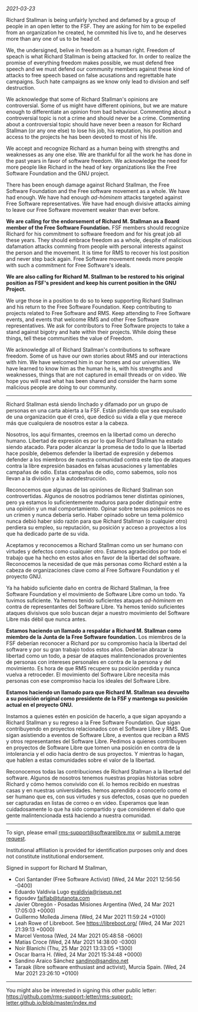 *2021-03-23*

Richard Stallman is being unfairly lynched and defamed by a group of people in an open letter to the FSF. They are asking for him to be expelled from an organization he created, he commited his live to, and he deserves more than any one of us to be head of. 

We, the undersigned, belive in freedom as a human right. Freedom of speach is what Richard Stallman is being attacked for. In order to realize the promise of everything freedom makes possible, we must defend free speech and we must defend our community members against these kind of attacks to free speech based on false acusations and regrettable hate campaigns. Such hate campaigns as we know only lead to division and self destruction.

We acknowledge that some of Richard Stallman's opinions are controversial. Some of us might have different opinions, but we are mature enough to differentiate an opinion from bad behaviour. Commenting about a controversial topic is not a crime and should never be a crime. Commenting about a controversial topic should have never been a reason for Richard Stallman (or any one else) to lose his job, his reputation, his position and access to the projects he has been devoted to most of his life.

We accept and recognize Richard as a human being with strengths and weaknesses as any one else. We are thankful for all the work he has done in the past years in favor of software freedom. We acknowledge the need for more people like Richard in the head of key organizations like the Free Software Foundation and the GNU project.

There has been enough damage against Richard Stallman, the Free Software Foundation and the Free software movement as a whole. We have had enough. We have had enough *ad-hóminem* attacks targeted against Free Software representatives. We have had enough divisive attacks aiming to leave our Free Software movement weaker than ever before.

**We are calling for the endorsement of Richard M. Stallman as a Board member of the Free Software Foundation.** FSF members should recognize Richard for his commitment to software freedom and for his great job all these years. They should embrace freedom as a whole, despite of malicious dafamation attacks comming from people with personal interests against the person and the movement. It is time for RMS to recover his lost position and never step back again. Free Software movement needs more people with such a commitment for Free Software's ideals. 

**We are also calling for Richard M. Stallman to be restored to his original position as FSF's president and keep his current position in the GNU Project.** 

We urge those in a position to do so to keep supporting Richard Stallman and his return to the Free Software Foundation. Keep contributing to projects related to Free Software and RMS. Keep attending to Free Software events, and events that welcome RMS and other Free Software representatives. We ask for contributors to Free Software projects to take a stand against bigotry and hate within their projects. While doing these things, tell these communities the value of Freedom. 

We acknowledge all of Richard Stallman's contributions to software freedom. Some of us have our own stories about RMS and our interactions with him. We have welcomed him in our homes and our universities. We have learned to know him as the human he is, with his strengths and weaknesses, things that are not captured in email threads or on video. We hope you will read what has been shared and consider the harm some malicious people are doing to our community.

----

Richard Stallman está siendo linchado y difamado por un grupo de personas en una carta abierta a la FSF. Están pidiendo que sea expulsado de una organización que él creó, que dedicó su vida a ella y que merece más que cualquiera de nosotros estar a la cabeza.

Nosotros, los aquí firmantes, creemos en la libertad como un derecho humano. Libertad de expresión es por lo que Richard Stallman ha estado siendo atacado. Para poder alcanzar la promesa de todo lo que la libertad hace posible, debemos defender la libertad de expresión y debemos defender a los miembros de nuestra comunidad contra este tipo de ataques contra la libre expresión basados en falsas acusaciones y lamentables campañas de odio. Estas campañas de odio, como sabemos, solo nos llevan a la división y a la autodestrucción.

Reconocemos que algunas de las opiniones de Richard Stallman son controvertidas. Algunos de nosotros podríamos tener distintas opiniones, pero ya estamos lo suficientemente maduros para poder distinguir entre una opinión y un mal comportamiento. Opinar sobre temas polémicos no es un crimen y nunca debería serlo. Haber opinado sobre un tema polémico nunca debió haber sido razón para que Richard Stallman (o cualquier otro) perdiera su empleo, su reputación, su posición y acceso a proyectos a los que ha dedicado parte de su vida.

Aceptamos y reconocemos a Richard Stallman como un ser humano con virtudes y defectos como cualquier otro. Estamos agradecidos por todo el trabajo que ha hecho en estos años en favor de la libertad del software. Reconocemos la necesidad de que más personas como Richard estén a la cabeza de organizaciones clave como al Free Software Foundation y el proyecto GNU.

Ya ha habido suficiente daño en contra de Richard Stallman, la free Software Foundation y el movimiento de Software Libre como un todo. Ya tuvimos suficiente. Ya hemos tenido suficientes ataques *ad-hóminem* en contra de representantes del Software Libre. Ya hemos tenido suficientes ataques divisivos que solo buscan dejar a nuestro movimiento del Software Libre más débil que nunca antes.

**Estamos haciendo un llamado a respaldar a Richard M. Stallman como miembro de la Junta de la Free Software foundation.** Los miembros de la FSF deberían reconocer a Richard por su compromiso hacia la libertad del software y por su gran trabajo todos estos años. Deberían abrazar la libertad como un todo, a pesar de ataques malintencionados provenientes de personas con intereses personales en contra de la persona y del movimiento. Es hora de que RMS recupere su posición perdida y nunca vuelva a retroceder. El movimiento del Software Libre necesita más personas con ese compromiso hacia los ideales del Software Libre.

**Estamos haciendo un llamado para que Richard M. Stallman sea devuelto a su posición original como presidente de la FSF y mantenga su posición actual en el proyecto GNU.**

Instamos a quienes estén en posición de hacerlo, a que sigan apoyando a Richard Stallman y su regreso a la Free Software Foundation. Que sigan contribuyendo en proyectos relacionados con el Software Libre y RMS. Que sigan asistiendo a eventos de Software Libre, a eventos que reciban a RMS y otros representantes del Software Libre. Pedimos a quienes contribuyen en proyectos de Software Libre que tomen una posición en contra de la intolerancia y el odio hacia dentro de sus proyectos.  Y mientras lo hagan, que hablen a estas comunidades sobre el valor de la libertad.

Reconocemos todas las contribuciones de Richard Stallman a la libertad del software. Algunos de nosotros tenemos nuestras propias historias sobre Richard y cómo hemos convivido con él. lo hemos recibido en nuestras casas y en nuestras universidades. hemos aprendido a conocerlo como el ser humano que es, con sus virtudes y sus defectos, cosas que no pueden ser capturadas en listas de correo o en video. Esperamos que lean cuidadosamente lo que ha sido compartido y que consideren el daño que gente malintencionada está haciendo a nuestra comunidad.

----

To sign, please email <rms-support@softwarelibre.mx> or [submit a merge request](https://gitlab.com/KenjiBrown/rms-open-letter/-/merge_requests/new).

Institutional affiliation is provided for identification purposes only and does not constitute institutional endorsement.

Signed in support for Richard M Stallman,

- Cori Santander (Free Software Activist) (Wed, 24 Mar 2021 12:56:56 -0400)
- Eduardo Valdivia Lugo <evaldivia@riseup.net>
- figosdev <faiflab@tutanota.com>
- Javier Obregón - Posadas Misiones Argentina (Wed, 24 Mar 2021 17:05:03 +0000)
- Guillermo Molleda Jimena (Wed, 24 Mar 2021 11:59:24 +0100)
- Leah Rowe of Libreboot. See https://libreboot.org/ (Wed, 24 Mar 2021 21:39:13 +0000)
- Marcel Ventosa (Wed, 24 Mar 2021 05:48:58 -0600)
- Matías Croce (Wed, 24 Mar 2021 14:38:00 -0300)
- Noir Blanichi (Thu, 25 Mar 2021 13:33:05 +1300)
- Oscar Ibarra H. (Wed, 24 Mar 2021 15:34:48 +0000)
- Sandino Araico Sánchez <sandino@sandino.net>
- Taraak (libre software enthusiast and activist), Murcia Spain. (Wed, 24 Mar 2021 23:26:10 +0100)

----

You might also be interested in signing this other public letter: https://github.com/rms-support-letter/rms-support-letter.github.io/blob/master/index.md

